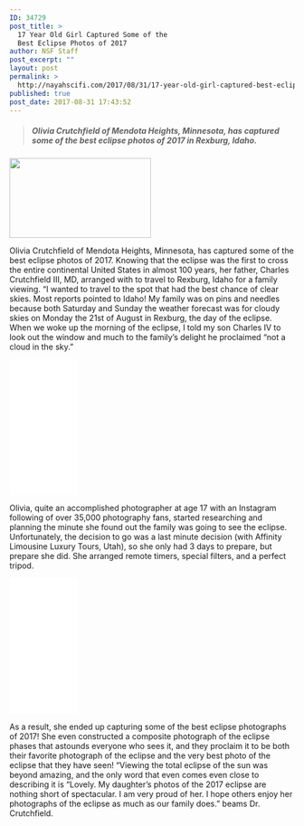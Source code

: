 ```yaml
---
ID: 34729
post_title: >
  17 Year Old Girl Captured Some of the
  Best Eclipse Photos of 2017
author: NSF Staff
post_excerpt: ""
layout: post
permalink: >
  http://nayahscifi.com/2017/08/31/17-year-old-girl-captured-best-eclipse-photos-2017/
published: true
post_date: 2017-08-31 17:43:52
---
```

<blockquote>
<h5>Olivia Crutchfield of Mendota Heights, Minnesota, has captured some of the best eclipse photos of 2017 in Rexburg, Idaho.</h5>
</blockquote>
<img class="alignleft wp-image-34740 size-thumbnail" src="http://nayahscifi.com/wp-content/uploads/2017/08/olivia_crutchfield-250x141.jpeg" alt="" width="250" height="141" />

Olivia Crutchfield of Mendota Heights, Minnesota, has captured some of the best eclipse photos of 2017. Knowing that the eclipse was the first to cross the entire continental United States in almost 100 years, her father, Charles Crutchfield III, MD, arranged with to travel to Rexburg, Idaho for a family viewing.
“I wanted to travel to the spot that had the best chance of clear skies. Most reports pointed to Idaho! My family was on pins and needles because both Saturday and Sunday the weather forecast was for cloudy skies on Monday the 21st of August in Rexburg, the day of the eclipse. When we woke up the morning of the eclipse, I told my son Charles IV to look out the window and much to the family’s delight he proclaimed “not a cloud in the sky.”

<iframe style="width: 120px; height: 240px;" src="//ws-na.amazon-adsystem.com/widgets/q?ServiceVersion=20070822&amp;OneJS=1&amp;Operation=GetAdHtml&amp;MarketPlace=US&amp;source=ss&amp;ref=as_ss_li_til&amp;ad_type=product_link&amp;tracking_id=nayah099-20&amp;marketplace=amazon&amp;region=US&amp;placement=B01KVIN26O&amp;asins=B01KVIN26O&amp;linkId=bb10772e276a76b2e92addbc7e892e70&amp;show_border=true&amp;link_opens_in_new_window=true" width="300" height="150" frameborder="0" marginwidth="0" marginheight="0" scrolling="no"></iframe>

Olivia, quite an accomplished photographer at age 17 with an Instagram following of over 35,000 photography fans, started researching and planning the minute she found out the family was going to see the eclipse. Unfortunately, the decision to go was a last minute decision (with Affinity Limousine Luxury Tours, Utah), so she only had 3 days to prepare, but prepare she did. She arranged remote timers, special filters, and a perfect tripod.

<iframe style="width: 120px; height: 240px;" src="//ws-na.amazon-adsystem.com/widgets/q?ServiceVersion=20070822&amp;OneJS=1&amp;Operation=GetAdHtml&amp;MarketPlace=US&amp;source=ss&amp;ref=as_ss_li_til&amp;ad_type=product_link&amp;tracking_id=nayah099-20&amp;marketplace=amazon&amp;region=US&amp;placement=B00CCA1Y3S&amp;asins=B00CCA1Y3S&amp;linkId=83537c356ebb75e4e23d33e0804ab59d&amp;show_border=true&amp;link_opens_in_new_window=true" width="300" height="150" frameborder="0" marginwidth="0" marginheight="0" scrolling="no"></iframe>

As a result, she ended up capturing some of the best eclipse photographs of 2017! She even constructed a composite photograph of the eclipse phases that astounds everyone who sees it, and they proclaim it to be both their favorite photograph of the eclipse and the very best photo of the eclipse that they have seen!
“Viewing the total eclipse of the sun was beyond amazing, and the only word that even comes even close to describing it is “Lovely. My daughter’s photos of the 2017 eclipse are nothing short of spectacular. I am very proud of her. I hope others enjoy her photographs of the eclipse as much as our family does.” beams Dr. Crutchfield.